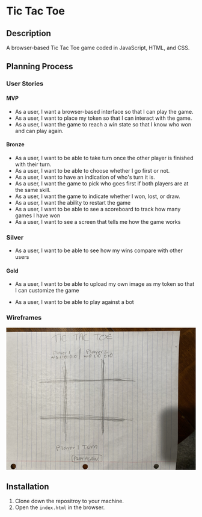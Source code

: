 # Tic Tac Toe

## Description

A browser-based Tic Tac Toe game coded in JavaScript, HTML, and CSS.

## Planning Process

### User Stories

#### MVP

- As a user, I want a browser-based interface so that I can play the game.
- As a user, I want to place my token so that I can interact with the game.
- As a user, I want the game to reach a win state so that I know who won and can play again. 

#### Bronze

- As a user, I want to be able to take turn once the other player is finished with their turn.
- As a user, I want to be able to choose whether I go first or not.
- As a user, I want to have an indication of who's turn it is.
- As a user, I want the game to pick who goes first if both players are at the same skill.
- As a user, I want the game to indicate whether I won, lost, or draw.
- As a user, I want the ability to restart the game
- As a user, I want to be able to see a scoreboard to track how many games I have won
- As a user, I want to see a screen that tells me how the game works

### Silver

- As a user, I want to be able to see how my wins compare with other users

#### Gold

- As a user, I want to be able to upload my own image as my token so that I can customize the game

- As a user, I want to be able to play against a bot

### Wireframes

![tic tac toe initial screen](./assets/wireframe.jpg)


## Installation

1. Clone down the repositroy to your machine.
2. Open the `index.html` in the browser.
